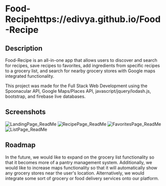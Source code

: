 # Food-Recipehttps://edivya.github.io/Food-Recipe

## Description

Food-Recipe is an all-in-one app that allows users to discover and search for recipes, save recipes to favorites, add ingredients from specific recipes to a grocery list, and search for nearby grocery stores with Google maps integrated functionality.

This project was made for the Full Stack Web Development using the Spoonacular API, Google Maps/Places API, javascript/jquery/lodash.js, bootstrap, and firebase live databases.

## Screenshots

![LandingPage_ReadMe](https://user-images.githubusercontent.com/50184318/62906260-e2049680-bd22-11e9-9043-857527176971.jpg)
![RecipePage_ReadMe](https://user-images.githubusercontent.com/50184318/62906258-e2049680-bd22-11e9-8141-e412b49304b7.jpg)
![FavoritesPage_ReadMe](https://user-images.githubusercontent.com/50184318/62906261-e29d2d00-bd22-11e9-8498-4f453e897998.jpg)
![ListPage_ReadMe](https://user-images.githubusercontent.com/50184318/62906259-e2049680-bd22-11e9-8017-81b362210c6e.jpg)

## Roadmap

In the future, we would like to expand on the grocery list functionality so that it becomes more of a pantry management system. Additionally, we would like to increase maps functionality so that it will automatically show any grocery stores near the user's location. Alternatively, we would integrate some sort of grocery or food delivery services onto our platform.
